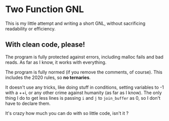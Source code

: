 # Two Function GNL

This is my little attempt and writing a short GNL, without sacrificing readability or efficiency.

## With clean code, please!

The program is fully protected against errors, including malloc fails and bad reads.
As far as I know, it works with everything.

The program is fully normed (if you remove the comments, of course).
This includes the 2020 rules, so **no ternaries**.

It doesn't use any tricks, like doing stuff in conditions, setting variables to -1 with a ++i, or any other crime against humanity (as far as I know).
The only thing I do to get less lines is passing ``i`` and ``j`` to ``join_buffer`` as 0, so I don't have to declare them.

It's crazy how much you can do with so little code, isn't it ?
